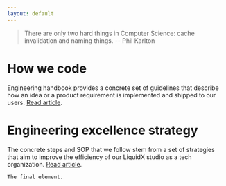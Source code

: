 ```yaml
---
layout: default
---
```


> There are only two hard things in Computer Science: cache invalidation and naming things. -- Phil Karlton

# How we code

Engineering handbook provides a concrete set of guidelines that describe how an idea or a product requirement is implemented and shipped to our users. [Read article](./how_we_code.html).

# Engineering excellence strategy

The concrete steps and SOP that we follow stem from a set of strategies that aim to improve the efficiency of our LiquidX studio as a tech organization. [Read article](./engineering_excellence_strategy.html).

```
The final element.
```
